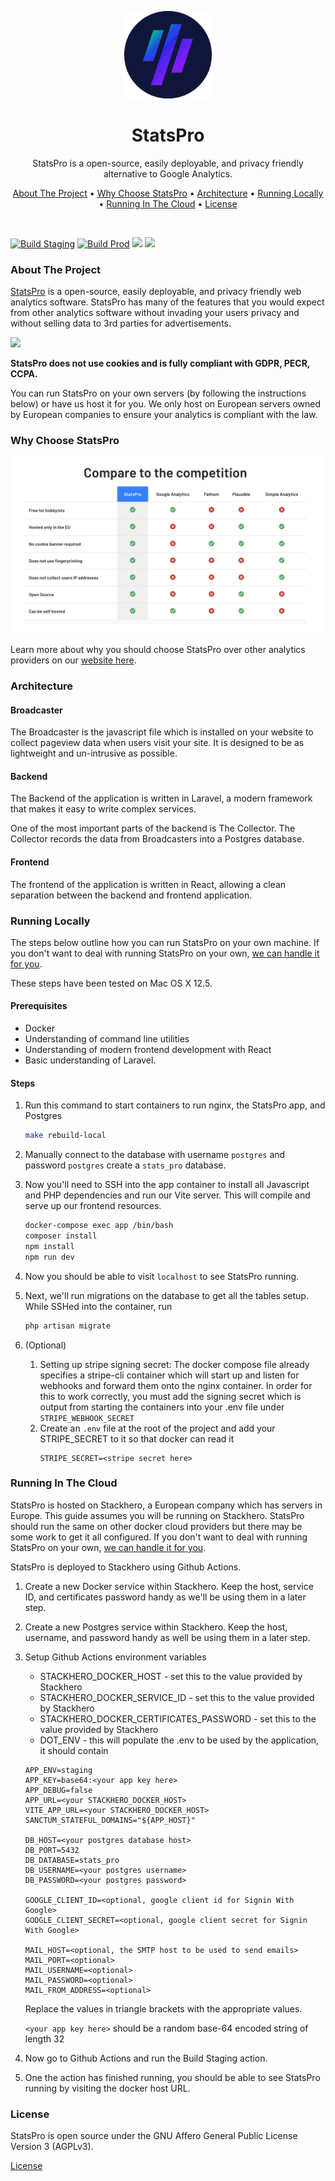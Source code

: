 <p align="center">
    <a href="https://StatsPro.io/">
        <img src="https://raw.githubusercontent.com/StatsProIO/StatsPro/prod/src/public/images/logo.png" width="140px" />
    </a>
</p>

<h1 align="center">StatsPro</h1>
<p align="center">StatsPro is a open-source, easily deployable, and privacy friendly alternative to Google Analytics.</p>

<p align="center">
  <a href="#about-the-project">About The Project</a> •
  <a href="#why-choose-stats-pro">Why Choose StatsPro</a> •
  <a href="#architecture">Architecture</a> •
  <a href="#running-locally">Running Locally</a> •
  <a href="#running-in-the-cloud">Running In The Cloud</a> •
  <a href="#license">License</a>
</p>  

<br />

[![Build Staging](https://github.com/StatsProIO/StatsPro/actions/workflows/build-staging.yml/badge.svg)](https://github.com/StatsProIO/StatsPro/actions/workflows/build-staging.yml)
[![Build Prod](https://github.com/StatsProIO/StatsPro/actions/workflows/build-prod.yml/badge.svg)](https://github.com/StatsProIO/StatsPro/actions/workflows/build-prod.yml)
![](https://badgen.net/github/commits/StatsProIO/StatsPro)
![](https://badgen.net/github/license/StatsProIO/StatsPro)

### About The Project
[StatsPro](https://statspro.io) is a open-source, easily deployable, and privacy friendly web analytics software. StatsPro has many of the features that you would expect from other analytics software without invading your users privacy and without selling data to 3rd parties for advertisements.

![](src/public/images/sample-dashboard.webp) 

**StatsPro does not use cookies and is fully compliant with GDPR, PECR, CCPA.**

You can run StatsPro on your own servers (by following the instructions below) or have us host it for you. We only host on European servers owned by European companies to ensure your analytics is compliant with the law.  

### Why Choose StatsPro
![](src/public/images/readme/comparison.png)  

Learn more about why you should choose StatsPro over other analytics providers on our [website here](https://statspro.io).

### Architecture
#### Broadcaster
The Broadcaster is the javascript file which is installed on your website to collect pageview data when users visit your site. It is designed to be as lightweight and un-intrusive as possible.

#### Backend
The Backend of the application is written in Laravel, a modern framework that makes it easy to write complex services.

One of the most important parts of the backend is The Collector. The Collector records the data from Broadcasters into a Postgres database.

#### Frontend
The frontend of the application is written in React, allowing a clean separation between the backend and frontend application.

### Running Locally
The steps below outline how you can run StatsPro on your own machine. If you don't want to deal with running StatsPro on your own, [we can handle it for you](https://statspro.io).

These steps have been tested on Mac OS X 12.5.

#### Prerequisites
* Docker
* Understanding of command line utilities
* Understanding of modern frontend development with React
* Basic understanding of Laravel.

#### Steps
1. Run this command to start containers to run nginx, the StatsPro app, and Postgres
    ```bash
    make rebuild-local
    ```
2. Manually connect to the database with username `postgres` and password `postgres` create a `stats_pro` database.
3. Now you'll need to SSH into the app container to install all Javascript and PHP dependencies and run our Vite server. This will compile and serve up our frontend resources.
    ```bash
    docker-compose exec app /bin/bash
    composer install
    npm install
    npm run dev
    ```
   
4. Now you should be able to visit `localhost` to see StatsPro running.
5. Next, we'll run migrations on the database to get all the tables setup. While SSHed into the container, run
    ```bash
    php artisan migrate
    ```
6. (Optional) 
   1. Setting up stripe signing secret: The docker compose file already specifies a stripe-cli container which will start up and listen for webhooks and forward them onto the nginx container. In order for this to work correctly, you must add the signing secret which is output from starting the containers into your .env file under `STRIPE_WEBHOOK_SECRET`
   2. Create an `.env` file at the root of the project and add your STRIPE_SECRET to it so that docker can read it
      ```
      STRIPE_SECRET=<stripe secret here>
      ```

### Running In The Cloud
StatsPro is hosted on Stackhero, a European company which has servers in Europe. This guide assumes you will be running on Stackhero. StatsPro should run the same on other docker cloud providers but there may be some work to get it all configured. If you don't want to deal with running StatsPro on your own, [we can handle it for you](https://statspro.io).

StatsPro is deployed to Stackhero using Github Actions.

1. Create a new Docker service within Stackhero. Keep the host, service ID, and certificates password handy as we'll be using them in a later step.

2. Create a new Postgres service within Stackhero. Keep the host, username, and password handy as well be using them in a later step.

3. Setup Github Actions environment variables
    * STACKHERO_DOCKER_HOST - set this to the value provided by Stackhero
    * STACKHERO_DOCKER_SERVICE_ID - set this to the value provided by Stackhero
    * STACKHERO_DOCKER_CERTIFICATES_PASSWORD - set this to the value provided by Stackhero
    * DOT_ENV - this will populate the .env to be used by the application, it should contain
    ```
    APP_ENV=staging
    APP_KEY=base64:<your app key here>
    APP_DEBUG=false
    APP_URL=<your STACKHERO_DOCKER_HOST>
    VITE_APP_URL=<your STACKHERO_DOCKER_HOST>
    SANCTUM_STATEFUL_DOMAINS="${APP_HOST}"
    
    DB_HOST=<your postgres database host>
    DB_PORT=5432
    DB_DATABASE=stats_pro
    DB_USERNAME=<your postgres username>
    DB_PASSWORD=<your postgres password>
   
    GOOGLE_CLIENT_ID=<optional, google client id for Signin With Google>
    GOOGLE_CLIENT_SECRET=<optional, google client secret for Signin With Google>
   
    MAIL_HOST=<optional, the SMTP host to be used to send emails>
    MAIL_PORT=<optional>
    MAIL_USERNAME=<optional>
    MAIL_PASSWORD=<optional>
    MAIL_FROM_ADDRESS=<optional>
    ```
    Replace the values in triangle brackets with the appropriate values.
   
    `<your app key here>` should be a random base-64 encoded string of length 32
     
3. Now go to Github Actions and run the Build Staging action.
4. One the action has finished running, you should be able to see StatsPro running by visiting the docker host URL.         

### License
StatsPro is open source under the GNU Affero General Public License Version 3 (AGPLv3).

[License](LICENSE.md)